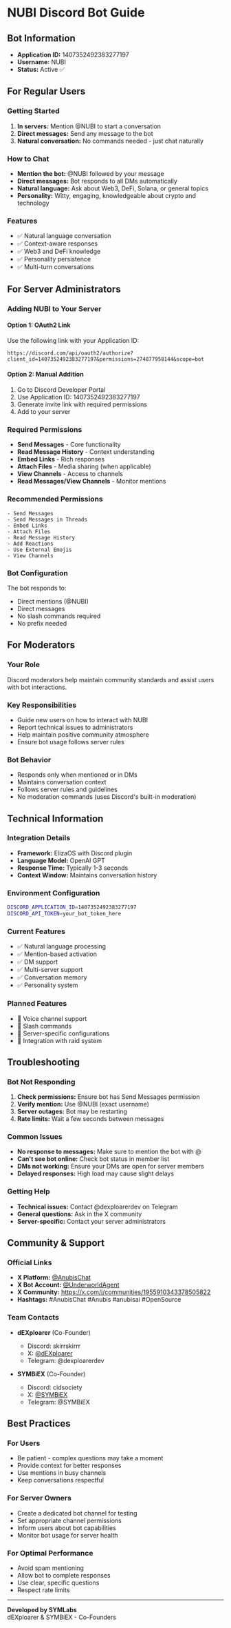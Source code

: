 # NUBI Discord Bot Guide

## Bot Information
- **Application ID:** 1407352492383277197
- **Username:** NUBI
- **Status:** Active ✅

## For Regular Users

### Getting Started
1. **In servers:** Mention @NUBI to start a conversation
2. **Direct messages:** Send any message to the bot
3. **Natural conversation:** No commands needed - just chat naturally

### How to Chat
- **Mention the bot:** @NUBI followed by your message
- **Direct messages:** Bot responds to all DMs automatically
- **Natural language:** Ask about Web3, DeFi, Solana, or general topics
- **Personality:** Witty, engaging, knowledgeable about crypto and technology

### Features
- ✅ Natural language conversation
- ✅ Context-aware responses
- ✅ Web3 and DeFi knowledge
- ✅ Personality persistence
- ✅ Multi-turn conversations

## For Server Administrators

### Adding NUBI to Your Server

#### Option 1: OAuth2 Link
Use the following link with your Application ID:
```
https://discord.com/api/oauth2/authorize?client_id=1407352492383277197&permissions=274877958144&scope=bot
```

#### Option 2: Manual Addition
1. Go to Discord Developer Portal
2. Use Application ID: 1407352492383277197
3. Generate invite link with required permissions
4. Add to your server

### Required Permissions
- **Send Messages** - Core functionality
- **Read Message History** - Context understanding
- **Embed Links** - Rich responses
- **Attach Files** - Media sharing (when applicable)
- **View Channels** - Access to channels
- **Read Messages/View Channels** - Monitor mentions

### Recommended Permissions
```
- Send Messages
- Send Messages in Threads
- Embed Links
- Attach Files
- Read Message History
- Add Reactions
- Use External Emojis
- View Channels
```

### Bot Configuration
The bot responds to:
- Direct mentions (@NUBI)
- Direct messages
- No slash commands required
- No prefix needed

## For Moderators

### Your Role
Discord moderators help maintain community standards and assist users with bot interactions.

### Key Responsibilities
- Guide new users on how to interact with NUBI
- Report technical issues to administrators
- Help maintain positive community atmosphere
- Ensure bot usage follows server rules

### Bot Behavior
- Responds only when mentioned or in DMs
- Maintains conversation context
- Follows server rules and guidelines
- No moderation commands (uses Discord's built-in moderation)

## Technical Information

### Integration Details
- **Framework:** ElizaOS with Discord plugin
- **Language Model:** OpenAI GPT
- **Response Time:** Typically 1-3 seconds
- **Context Window:** Maintains conversation history

### Environment Configuration
```bash
DISCORD_APPLICATION_ID=1407352492383277197
DISCORD_API_TOKEN=your_bot_token_here
```

### Current Features
- ✅ Natural language processing
- ✅ Mention-based activation
- ✅ DM support
- ✅ Multi-server support
- ✅ Conversation memory
- ✅ Personality system

### Planned Features
- 🔧 Voice channel support
- 🔧 Slash commands
- 🔧 Server-specific configurations
- 🔧 Integration with raid system

## Troubleshooting

### Bot Not Responding
1. **Check permissions:** Ensure bot has Send Messages permission
2. **Verify mention:** Use @NUBI (exact username)
3. **Server outages:** Bot may be restarting
4. **Rate limits:** Wait a few seconds between messages

### Common Issues
- **No response to messages:** Make sure to mention the bot with @
- **Can't see bot online:** Check bot status in member list
- **DMs not working:** Ensure your DMs are open for server members
- **Delayed responses:** High load may cause slight delays

### Getting Help
- **Technical issues:** Contact @dexploarerdev on Telegram
- **General questions:** Ask in the X community
- **Server-specific:** Contact your server administrators

## Community & Support

### Official Links
- **X Platform:** [@AnubisChat](https://x.com/AnubisChat)
- **X Bot Account:** [@UnderworldAgent](https://x.com/UnderworldAgent)
- **X Community:** https://x.com/i/communities/1955910343378505822
- **Hashtags:** #AnubisChat #Anubis #anubisai #OpenSource

### Team Contacts
- **dEXploarer** (Co-Founder)
  - Discord: skirrskirrr
  - X: [@dEXploarer](https://x.com/dEXploarer)
  - Telegram: @dexploarerdev

- **SYMBiEX** (Co-Founder)
  - Discord: cidsociety
  - X: [@SYMBiEX](https://x.com/SYMBiEX)
  - Telegram: @SYMBiEX

## Best Practices

### For Users
- Be patient - complex questions may take a moment
- Provide context for better responses
- Use mentions in busy channels
- Keep conversations respectful

### For Server Owners
- Create a dedicated bot channel for testing
- Set appropriate channel permissions
- Inform users about bot capabilities
- Monitor bot usage for server health

### For Optimal Performance
- Avoid spam mentioning
- Allow bot to complete responses
- Use clear, specific questions
- Respect rate limits

---

**Developed by SYMLabs**  
dEXploarer & SYMBiEX - Co-Founders